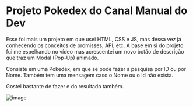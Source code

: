 # Projeto Pokedex do Canal Manual do Dev

Esse foi mais um projeto em que usei HTML, CSS e JS, mas dessa vez já conhecendo os conceitos de promisses, API, etc.
A base em si do projeto fui me espelhando no vídeo mas acrescentei um novo botão de descrição que traz um Modal (Pop-Up) animado.

Consiste em uma Pokedex, em que se pode fazer a pesquisa por ID ou por Nome. Também tem uma mensagem caso o Nome ou o Id não exista.

Gostei bastante de fazer e do resultado também.

![image](https://user-images.githubusercontent.com/102065863/188336914-2fe02b1b-aa75-401d-bb91-04c6239913a9.png)
